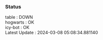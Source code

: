 ### Status


table : DOWN  
hogwarts : OK  
icy-bot : OK  
Latest Update : 2024-03-08 05:08:34.881140
